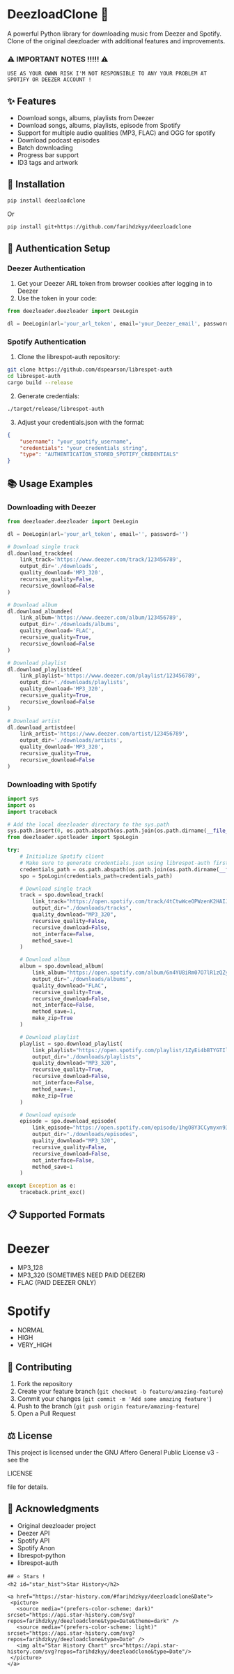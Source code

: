 
# DeezloadClone 🎵

A powerful Python library for downloading music from Deezer and Spotify. Clone of the original deezloader with additional features and improvements.

### ⚠️ IMPORTANT NOTES !!!!! ⚠️
```
USE AS YOUR OWWN RISK I'M NOT RESPONSIBLE TO ANY YOUR PROBLEM AT SPOTIFY OR DEEZER ACCOUNT !
```
## ✨ Features

- Download songs, albums, playlists from Deezer
- Download songs, albums, playlists, episode from Spotify
- Support for multiple audio qualities (MP3, FLAC) and OGG for spotify
- Download podcast episodes
- Batch downloading
- Progress bar support
- ID3 tags and artwork

## 🚀 Installation

```bash
pip install deezloadclone
```
Or
```bash
pip install git+https://github.com/farihdzkyy/deezloadclone
```

## 🔑 Authentication Setup

### Deezer Authentication
1. Get your Deezer ARL token from browser cookies after logging in to Deezer
2. Use the token in your code:
```python
from deezloader.deezloader import DeeLogin

dl = DeeLogin(arl='your_arl_token', email='your_Deezer_email', password='your_Deezer_password')
```

### Spotify Authentication
1. Clone the librespot-auth repository:
```bash
git clone https://github.com/dspearson/librespot-auth
cd librespot-auth
cargo build --release
```

2. Generate credentials:
```bash
./target/release/librespot-auth
```

3. Adjust your credentials.json with the format:
```json
{
    "username": "your_spotify_username",
    "credentials": "your_credentials_string",
    "type": "AUTHENTICATION_STORED_SPOTIFY_CREDENTIALS"
}
```

## 📚 Usage Examples

### Downloading with Deezer 
```python
from deezloader.deezloader import DeeLogin

dl = DeeLogin(arl='your_arl_token', email='', password='')

# Download single track
dl.download_trackdee(
    link_track='https://www.deezer.com/track/123456789',
    output_dir='./downloads',
    quality_download='MP3_320',
    recursive_quality=False,
    recursive_download=False
)

# Download album
dl.download_albumdee(
    link_album='https://www.deezer.com/album/123456789',
    output_dir='./downloads/albums',
    quality_download='FLAC',
    recursive_quality=True,
    recursive_download=False
)

# Download playlist
dl.download_playlistdee(
    link_playlist='https://www.deezer.com/playlist/123456789',
    output_dir='./downloads/playlists',
    quality_download='MP3_320',
    recursive_quality=True,
    recursive_download=False
)

# Download artist
dl.download_artistdee(
    link_artist='https://www.deezer.com/artist/123456789',
    output_dir='./downloads/artists',
    quality_download='MP3_320',
    recursive_quality=True,
    recursive_download=False
)
```

### Downloading with Spotify 
```python
import sys
import os
import traceback

# Add the local deezloader directory to the sys.path
sys.path.insert(0, os.path.abspath(os.path.join(os.path.dirname(__file__), '..', '..')))
from deezloader.spotloader import SpoLogin

try:
    # Initialize Spotify client
    # Make sure to generate credentials.json using librespot-auth first
    credentials_path = os.path.abspath(os.path.join(os.path.dirname(__file__), 'credentials.json'))
    spo = SpoLogin(credentials_path=credentials_path)

    # Download single track
    track = spo.download_track(
        link_track="https://open.spotify.com/track/4tCtwWceOPWzenK2HAIJSb",
        output_dir="./downloads/tracks",
        quality_download="MP3_320",
        recursive_quality=False,
        recursive_download=False,
        not_interface=False,
        method_save=1
    )

    # Download album
    album = spo.download_album(
        link_album="https://open.spotify.com/album/6n4YU8iRm07O7lR1zQZypN",
        output_dir="./downloads/albums",
        quality_download="FLAC",
        recursive_quality=True,
        recursive_download=False,
        not_interface=False,
        method_save=1,
        make_zip=True
    )

    # Download playlist
    playlist = spo.download_playlist(
        link_playlist="https://open.spotify.com/playlist/1ZyEi4bBTYGTIlY23U1kwG",
        output_dir="./downloads/playlists",
        quality_download="MP3_320",
        recursive_quality=True,
        recursive_download=False,
        not_interface=False,
        method_save=1,
        make_zip=True
    )

    # Download episode
    episode = spo.download_episode(
        link_episode="https://open.spotify.com/episode/1hgO8Y3CCymyxn934lNtDq",
        output_dir="./downloads/episodes",
        quality_download="MP3_320",
        recursive_quality=False,
        recursive_download=False,
        not_interface=False,
        method_save=1
    )

except Exception as e:
    traceback.print_exc()
```

## 📋 Supported Formats
# Deezer
- MP3_128
- MP3_320 (SOMETIMES NEED PAID DEEZER)
- FLAC (PAID DEEZER ONLY)
# Spotify
- NORMAL
- HIGH
- VERY_HIGH

## 🤝 Contributing

1. Fork the repository
2. Create your feature branch (`git checkout -b feature/amazing-feature`)
3. Commit your changes (`git commit -m 'Add some amazing feature'`)
4. Push to the branch (`git push origin feature/amazing-feature`)
5. Open a Pull Request

## ⚖️ License

This project is licensed under the GNU Affero General Public License v3 - see the 

LICENSE

 file for details.

## 🙏 Acknowledgments

- Original deezloader project
- Deezer API
- Spotify API
- Spotify Anon
- librespot-python
- librespot-auth
```
## ⭐️ Stars !
<h2 id="star_hist">Star History</h2>

<a href="https://star-history.com/#farihdzkyy/deezloadclone&Date">
 <picture>
   <source media="(prefers-color-scheme: dark)" srcset="https://api.star-history.com/svg?repos=farihdzkyy/deezloadclone&type=Date&theme=dark" />
   <source media="(prefers-color-scheme: light)" srcset="https://api.star-history.com/svg?repos=farihdzkyy/deezloadclone&type=Date" />
   <img alt="Star History Chart" src="https://api.star-history.com/svg?repos=farihdzkyy/deezloadclone&type=Date"/>
 </picture>
</a>

